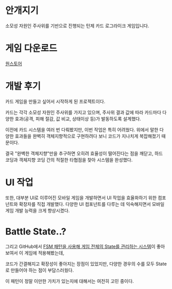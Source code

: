 # 안개지기
소모성 자원인 주사위를 기반으로 진행되는 턴제 카드 로그라이크 게임입니다.

# 게임 다운로드
[원스토어](https://onesto.re/0000778845)

# 개발 후기
카드 게임을 만들고 싶어서 시작하게 된 프로젝트이다.

카드는 각각 소모성 자원인 주사위를 가지고 있으며, 주사위 결과 값에 따라 카드마다 다양한 효과(공격, 피해 절감, 값 비교, 상태이상 등)가 발동하도록 설계했다.

이전에 카드 시스템을 여러 번 다뤄봤지만, 이번 작업은 특히 어려웠다. 위에서 말한 다양한 효과들을 완벽히 객체지향적으로 구현하려다 보니 코드가 지나치게 복잡해졌기 때문이다.

결국 "완벽한 객체지향"만을 추구하면 오히려 효율성이 떨어진다는 점을 깨닫고, 하드 코딩과 객체지향 코딩 간의 적절한 타협점을 찾아 시스템을 완성했다.

# UI 작업
또한, 대부분 UI로 이루어진 모바일 게임을 개발하면서 UI 작업을 효율화하기 위한 컴포넌트와 확장자를 직접 개발했다. 다양한 UI 컴포넌트를 다루는 데 익숙해지면서 모바일 게임 개발 능력을 크게 향상시켰다.

# Battle State..?
그리고 GitHub에서 [FSM 패턴을 사용해 게임 전체의 State를 관리하는 시스템](https://github.com/colinbellino/unity-tactical-rpg-battle-system)이 좋아보여서 이 게임에 적용해봤는데,

코드가 간결해지고 확장성이 좋아지는 장점이 있었지만, 다양한 경우의 수를 모두 State로 만들어야 하는 점이 부담스러웠다.

이 패턴이 정말 이만한 가치가 있는지에 대해서는 여전히 고민 중이다.
